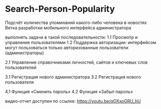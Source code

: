 # Search-Person-Popularity
Подсчёт количества упоминаний какого-либо человека в новостях
Ветка разработки мобильного интерфейса администратора

выполнять задачи в такой последовательности:
1.1 Просмотр и управление пользователями
1.2 Поддержка авторизации: интерфейсом могут пользоваться только авторизованные пользователи (администраторы)

2.1 Управление справочниками личностей, сайтов и ключевых слов пользователей

3.1 Регистрация нового администратора
3.2 Регистрация нового пользователя

4.1 Функция «Сменить пароль»
4.2 Функция «Забыл пароль»

видео-отчет доступен по ссылке: https://youtu.be/qOXxoGRU_hU
